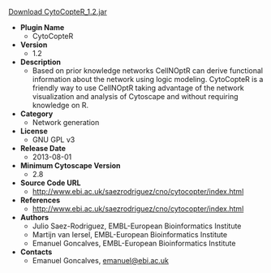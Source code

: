 <a href="CytoCopteR_1.2.jar">Download CytoCopteR_1.2.jar</a>

* __Plugin Name__
  * CytoCopteR
* __Version__
  * 1.2
* __Description__
  * Based on prior knowledge networks CellNOptR can derive functional information about the network using logic modeling. CytoCopteR is a friendly way to use CellNOptR taking advantage of the network visualization and analysis of Cytoscape and without requiring knowledge on R.
* __Category__
  * Network generation
* __License__
  * GNU GPL v3
* __Release Date__
  * 2013-08-01
* __Minimum Cytoscape Version__
  * 2.8
* __Source Code URL__
  * http://www.ebi.ac.uk/saezrodriguez/cno/cytocopter/index.html
* __References__
  * http://www.ebi.ac.uk/saezrodriguez/cno/cytocopter/index.html
* __Authors__
  * Julio Saez-Rodriguez, EMBL-European Bioinformatics Institute
  * Martijn van Iersel, EMBL-European Bioinformatics Institute
  * Emanuel Goncalves, EMBL-European Bioinformatics Institute
* __Contacts__
  * Emanuel Goncalves, emanuel@ebi.ac.uk
